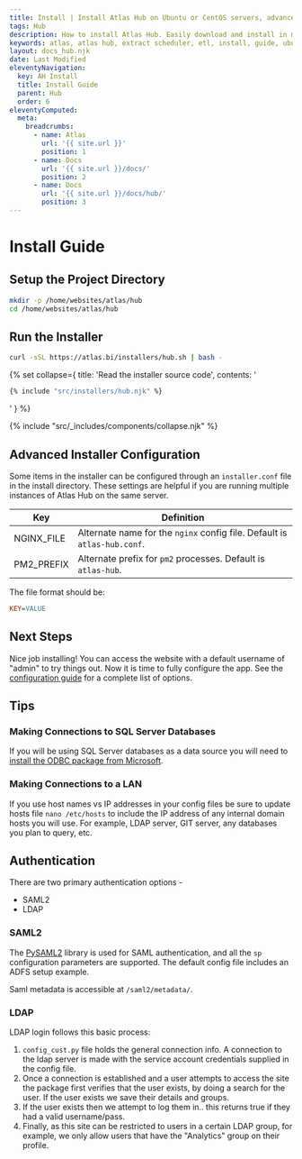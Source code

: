 ```yaml
---
title: Install | Install Atlas Hub on Ubuntu or CentOS servers, advanced installer configuration
tags: Hub
description: How to install Atlas Hub. Easily download and install in minutes with a few simple copy/paste commands.
keywords: atlas, atlas hub, extract scheduler, etl, install, guide, ubuntu server
layout: docs_hub.njk
date: Last Modified
eleventyNavigation:
  key: AH Install
  title: Install Guide
  parent: Hub
  order: 6
eleventyComputed:
  meta:
    breadcrumbs:
      - name: Atlas
        url: '{{ site.url }}'
        position: 1
      - name: Docs
        url: '{{ site.url }}/docs/'
        position: 2
      - name: Docs
        url: '{{ site.url }}/docs/hub/'
        position: 3
---
```


# Install Guide

## Setup the Project Directory

```bash
mkdir -p /home/websites/atlas/hub
cd /home/websites/atlas/hub
```

## Run the Installer

```bash
curl -sSL https://atlas.bi/installers/hub.sh | bash -
```

{% set collapse={
title: 'Read the installer source code',
contents: '

```bash
{% include "src/installers/hub.njk" %}
```

'
} %}

{% include "src/\_includes/components/collapse.njk" %}

## Advanced Installer Configuration

Some items in the installer can be configured through an `installer.conf` file in the install directory. These settings are helpful if you are running multiple instances of Atlas Hub on the same server.

| Key        | Definition                                                               |
| ---------- | ------------------------------------------------------------------------ |
| NGINX_FILE | Alternate name for the `nginx` config file. Default is `atlas-hub.conf`. |
| PM2_PREFIX | Alternate prefix for `pm2` processes. Default is `atlas-hub`.            |

The file format should be:

```ini
KEY=VALUE
```

## Next Steps

Nice job installing! You can access the website with a default username of "admin" to try things out. Now it is time to fully configure the app. See the [configuration guide](/docs/hub/install/configuration/) for a complete list of options.

## Tips

### Making Connections to SQL Server Databases

If you will be using SQL Server databases as a data source you will need to [install the ODBC package from Microsoft](https://docs.microsoft.com/en-us/sql/connect/odbc/linux-mac/installing-the-microsoft-odbc-driver-for-sql-server?view=sql-server-ver15).

### Making Connections to a LAN

If you use host names vs IP addresses in your config files be sure to update hosts file `nano /etc/hosts` to include the IP address of any internal domain hosts you will use. For example, LDAP server, GIT server, any databases you plan to query, etc.

## Authentication

There are two primary authentication options -

- SAML2
- LDAP

### SAML2

The [PySAML2](https://pysaml2.readthedocs.io) library is used for SAML authentication, and all the `sp` configuration parameters are supported. The default config file includes an ADFS setup example.

Saml metadata is accessible at `/saml2/metadata/`.

### LDAP

LDAP login follows this basic process:

1. `config_cust.py` file holds the general connection info. A connection to the ldap server is made with the service account credentials supplied in the config file.
2. Once a connection is established and a user attempts to access the site the package first verifies that the user exists, by doing a search for the user. If the user exists we save their details and groups.
3. If the user exists then we attempt to log them in.. this returns true if they had a valid username/pass.
4. Finally, as this site can be restricted to users in a certain LDAP group, for example, we only allow users that have the "Analytics" group on their profile.
